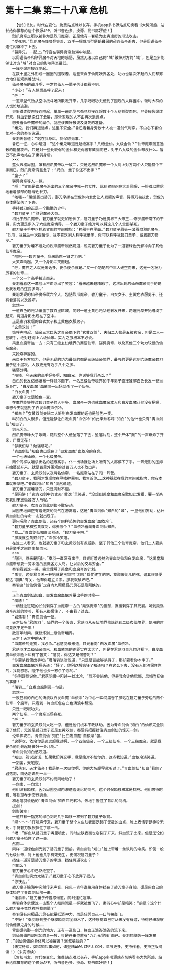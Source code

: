 # 第十二集 第二十八章 危机
        【告知书友，时代在变化，免费站点难以长存，手机app多书源站点切换看书大势所趋，站长给你推荐的这个换源APP，听书音色多、换源、找书都好使！】
       烈爪魔帝之所以被称为是烈爪魔帝，正是他有一套极为玄奥凌厉的爪法攻击。
       “受死吧。”烈爪魔帝喋喋怪笑着，双手一探成爪型便朝最弱的朵宓仙帝杀去，但是周语仙帝连忙闪身冲了上去，
       “骈异兄，一起上。”传音在骈异魔帝脑海中响起。
       以周语仙帝和骈异魔帝对天地的感悟，虽然无法以自己的‘域’破掉对方的‘域’，但是至少能够让对方‘域’对自己的影响降至最低。
       一阵空爆声接连响起。
       在数十里之外形成一圈圈的围观者，这些来自于仙魔妖界各处，功力也层次不起的人们都努力地仔细观察着战斗。
       仙帝魔帝的战斗啊，平常的仙人一辈子估计都看不到。
       “小心！”有人惊慌高呼了起来！
       “呼！”
       一道爪型气劲从空中战斗场所散发开来，几乎眨眼功夫便到了围观的人群当中，顿时大群的人慌忙地逃避。
       只听得炸裂声接连响起，单单一道爪型气劲竟然接连将数十个人给抓裂而死，尸骨碎裂爆炸开来，鲜血更是染红了云层，那些围观的人不由再次退远点。
       想要看仙帝魔帝的厮杀，就应该做好被波及身死的准备。
       “秦兄，我们再退远点，这里不安全。”鲁巴看着身旁数十人被一道剑气刺穿，不由心下害怕忙对一旁的秦羽说道。
       秦羽传音道：“站在我身后，我保你无事。”
       鲁巴一怔，心中暗道：“这个秦兄难道是超级高手？八级金仙，九级金仙？”仙帝魔帝随意逸散的能量攻击，只是对一些比较弱的金仙和更弱者有威胁而已，对于八九级的金仙却没什么。鲁巴不出声地站在了秦羽身后。
       ×××
       蓝火云楼周围，唯有烈爪魔帝以一敌二，只是这烈爪魔帝一个人对上对方两个人只能拼个平手而已，烈爪魔帝有些急了：“妈的，童子你还不出手？”
       “童子？”
       骈异魔帝等人一惊。
       “啊！”贺倪是血魔帝派出的三个魔帝中唯一的女性，此刻贺倪正睁大着凤眼，一脸难以置信地看着腰部的碧绿色长刀。
       “嗤嗤~~”缓缓拔出碧刀，那刀摩擦在贺倪体内发出让人发颤的声音，待得刀被拔出，贺倪的身体便坠落了下去。
       手持碧刀的正是一个酷酷的少年。
       “碧刀童子！”骈异魔帝大惊。
       相比于烈爪魔帝，碧刀童子就更加恐怖了，碧刀童子乃是魔界三大帝王——修罗魔帝麾下的干将，实力更是步入了六级魔帝境界，一个碧刀童子绝对可以将这几个人全部杀死。
       碧刀童子手中正抓着贺倪的空间戒指：“神器不在里面。”碧刀童子眉头一皱看向烈爪魔帝， “烈爪，我最后一次提醒你，我不喜欢别人称呼我童子，你可以称呼我碧刀童子，或者碧刀修罗。”
       碧刀童子对着不远处的烈爪魔帝淡然说道，说完碧刀童子化为了一道碧绿色光影冲向了其他仙帝魔帝。
       “哈哈~~~碧刀童子，我来助你一臂之力吧。”
       大笑声响起，又一个身影冲天而起。
       “哼，魔界之人就是废话多，要杀便杀就是。”又一个酷酷的中年人破空而来，这是一名极为厉害的仙帝……
       一个又一个高手接连而来。
       秦羽看着这一幕脸上不由浮出了笑容：“看来越来越精彩了，这次出现的仙帝魔帝高手的确比我发现的还要多啊。”
       秦羽发现的仙帝魔帝就六个人，包括烈爪魔帝、碧刀童子、白衣女子、土黄色衣服男子、还有君落羽以及姜妍。
       忽然——
       一道白色的光华覆盖了数百里区域，同时一道土黄色光华也散发开来，两道光华开始缠绕了起来，两道身影出现在了空中。
       正是秦羽发现的白衣女子和土黄色衣服男子。
       “玄黄双剑！”
       惊呼声响起，仙帝三大巨头之青帝麾下的‘玄黄双剑’，夫妇二人都是五级玄帝，但是二人一旦联手，绝对赶得上六级仙帝。实力之强根本不必说。
       禹皇血魔帝这一方：只有三级玄仙境界的周语仙帝、骈异魔帝，以及其他三个功力较低的仙帝魔帝。
       来抢夺神器的。
       来自于各方势力，但是无疑的功力最低的都是三级仙帝境界，最强的更是达到六级魔帝碧刀童子这个层次，人数更是有近乎八个之多。
       强弱分明。
       “啧啧，今天来的高手好多啊，知白兄，你说够我们杀么？”
       白色的长发仿佛瀑布一样倾泻而下，一名三级仙帝境界的中年男子直接被那白色长发一卷当场身亡，‘白发血魔’血依冷一出场就杀了一个仙帝。
       “白发血魔！”
       碧刀童子也是脸色一变。
       在魔界能够胜过碧刀童子的人不多，血魔帝一方也就血魔帝本人和白发血魔让他没有把握，谁想今天就遇到了白发血魔血依冷。
       “知白？”玄黄双剑夫妇二人听到白发血魔的话也是脸色一变。
       叫知白的人很多，但是能够让白发血魔‘血依冷’如此亲热称呼‘知白’的估计也只有‘青血剑仙’知白了。
       剑光闪烁。
       烈爪魔帝睁大了眼睛，随后整个人便坠落了下去，坠落片刻，整个尸体“轰”的一声爆炸了开来，尸骨无存！
       “够我们杀？勉强够吧。”
       ‘青血剑仙’知白也出现在了‘白发血魔’血依冷的身旁。
       一个七级仙帝，一个七级魔帝。
       两个同样以嗜杀出名的超级高手，仆一出场就让场上所有的人都停下了手。一阵无形的压抑开始蔓延开来，就是百里外围观的过百万人也不敢出声。
       碧刀童子、玄黄双剑以及两名仙帝，一名魔帝站在了同一阵营。
       “碧刀童子，我刚才发现你在寻找神器吧，我告诉你……这神器就在我的空间戒指内，你有本事就来拿吧。”青血剑仙‘知白’淡然说道。
       碧刀童子握着碧刀，只是沉默不语。
       “是陷阱！”玄青双剑中的丈夫‘黄逸’苦笑道，“没想到禹皇和血魔帝敢如此发狠，要一举杀死我们来震慑各方人马呢。”
       碧刀童子、玄青双剑此刻都不敢妄动。
       周围天地间正有着无数的剑气在游离着，这是‘青血剑仙’知白的‘域’，一旦他们妄动，估计青血剑仙的夺命一击就出现了。
       更何况除了青血剑仙，还有个同样恐怖的白发血魔‘血依冷’。
       “碧刀童子和玄黄双剑，你要哪个？”血依冷看向青血剑仙知白。
       “我……”青血剑仙知白淡然道，“碧刀童子吧。”
       “那我就玄黄双剑了。”血依冷笑道。
       在这二人看来，也就碧刀童子和玄黄双剑有点威胁，至于其他三个仙帝魔帝，他们二人要杀只是举手之间的事情而已。
       ×××
       “陷阱，原来是陷阱。”秦羽一直没有出手，目光盯着远处的青血剑仙和白发血魔，“这禹皇和血魔帝想要一劳永逸的震慑各方人马，让以后的交易安全。”
       秦羽看到这一幕，完全理解了禹皇和血魔帝的计划。
       “禹皇，这交易关系一开始就是玉剑宗‘羽典’帮忙建立的吧，我那傻徒儿的死，追其根底便和这‘羽典’有关，他帮你建立关系，那我就破坏吧。”
       秦羽这‘剑仙傀儡’之身内九颗极品元灵石是刚刚换的。
       ……
       正当青血剑仙知白、白发血魔血依冷要出手的时候——
       “噗哧！”
       一柄锈迹斑斑的长剑刺穿了血魔帝一方的‘羧涡魔帝’的腹部，直接刺穿了其元婴。听到羧涡魔帝死前的惨叫，所有人都愣住了，不由看了过去。
       “君落羽！”青血剑仙一怔。
       天才仙帝‘君落羽’，仙界的一个传奇，君落羽从天仙境界修炼达到二级玄仙境界，使用的时间竟然不足千年！
       数百年时间，就修炼到二级仙帝境界。
       天才！天才中的天才！
       “血魔帝的走狗，我必杀。”君落羽缓缓道，目光看向‘白发血魔’血依冷。
       君落羽才二级仙帝而已，和血依冷的差距实在太大了，但是在君落羽目光的注视下，白发血魔血依冷脸上却有了苦笑：“落羽，你这又是何苦呢？”
       “你要杀我便出手吧。”君落羽淡淡说道，“只是是否能够杀得了，那却要看你本事了。”
       白发血魔血依冷摇头道：“好了，你别这般疯狂了知道吗？在这么下去，没有人能够保住你的，我能够忍，陛下他也会一怒杀了你的。”
       “你别跟我说他。”君落羽眼中闪过一丝冰冷，“我不会杀他，但是我会让他后悔，后悔当初做的事情！”
       “落羽……”白发血魔刚说一句话。
       忽然——
       一股狂暴的白色的涛浪以白发血魔‘血依冷’为中心一瞬间席卷了那站在碧刀童子旁边的两个仙帝一个魔帝，只看到一片血红色在白色涛浪中翻滚。
       只是一眨眼功夫。
       两个仙帝，一个魔帝当场身死。
       “呼！”
       碧刀童子和玄黄双剑大吃一惊，但是他们根本不敢移动，因为青血剑仙‘知白’的仙识完全锁定了他们，无论是碧刀童子还是玄黄双剑，都没有把握挡住青血剑仙的惊天一剑。
       论单体攻击，青血剑仙‘知白’比白发血魔‘血依冷’强。
       “这群攻，依冷你是远远超我过啊，一个四级仙帝，一个三级仙帝，一个三级魔帝。就是我要杀他们最起码要好一会儿啊。”
       青血剑仙知白感叹道。
       “知白，别说这话，如果我们俩交手，我是绝对不如你的，这点我知道。”血依冷淡笑道。
       一剑出，天地裂。
       “君落羽，天才仙帝！我是第一次见你啊，你的大名却早就听过了。”青血剑仙‘知白’看向了君落羽，而话刚说到一半——
       碧刀童子和玄黄双剑不约而同地动了！
       一向南，一向北！
       他们没有瞬移，因为周围空间内渗透着无尽的剑气，这个时候瞬移根本是找死。他们等待时机，等到现在才突然逃命。
       和君落羽说话的‘青血剑仙’知白目光转冷，攸地手握住了背后的剑柄。
       拔剑！
       剑影破空！
       一道只有一指宽的绿色剑光几乎瞬移一样到了碧刀童子眼前。
       “啊～～～”狂吼声传来，碧刀童子整个人皮肤表面泛起了无数的血点，脸上表情更是狰狞无比，手持碧刀狠狠挡住了那一击。
       “噗！”鲜血从碧刀童子嘴里喷出，同时皮肤表面也崩裂了开来，鲜血流了出来。但是无论如何碧刀童子挡住了这一击。
       然而……
       同样一道绿色剑光到了碧刀童子面前，青血剑仙‘知白’脸上带着一丝讽刺的冷笑。即使一般的七级仙帝，对上他也几乎有死无生，更何况碧刀童子？
       挡住一道算是碧刀童子的幸运，挡住两道攻击？
       可能么？
       碧刀童子心中已然绝望了。
       “青血剑仙实力太强了。”碧刀童子心下放弃了抵抗。
       “你快走。”
       碧刀童子脑海中突然传来声音，只见一青年直接用身体挡在了碧刀童子身前，硬是用自己的身体挡住了青血剑仙那一击。
       “谢前辈。”碧刀童子传音感谢道，同时连忙逃窜。
       秦羽身体承受这一击整个人如同流星一样就被轰飞了，秦羽心中却是暗笑：“前辈？这个什么碧刀童子竟然称呼我前辈？”
       秦羽没有用极品元灵石能量抵消冲力，而是任凭自己一口气被轰飞。
       “不好！”秦羽感到整个身躯瞬间完全麻木了，这种感觉自己可从来没有有过，待得仔细观察剑仙傀儡之身的时候……
       背部硬抗那一剑光的地方，正有一道伤口，鲜血正滴答滴答的流下来。
       剑仙傀儡内部宛如肉身一般，只是丹田位置有‘九九元灵阵’而已。秦羽的脑袋一阵发蒙了：“剑仙傀儡的身体可以被摧毁？澜叔骗我的？”
       (未完待续，如欲知后事如何，请登陆WWW.CMFU.COM，章节更多，支持作者，支持正版阅读！)（未完待续）
       【告知书友，时代在变化，免费站点难以长存，手机app多书源站点切换看书大势所趋，站长给你推荐的这个换源APP，听书音色多、换源、找书都好使！】